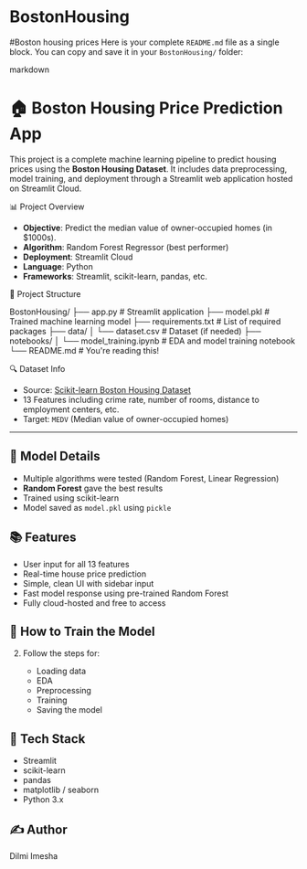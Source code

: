 # BostonHousing
#Boston housing prices
Here is your complete `README.md` file as a single block. You can copy and save it in your `BostonHousing/` folder:



markdown
# 🏠 Boston Housing Price Prediction App

This project is a complete machine learning pipeline to predict housing prices using the **Boston Housing Dataset**. It includes data preprocessing, model training, and deployment through a Streamlit web application hosted on Streamlit Cloud.


 📊 Project Overview

- **Objective**: Predict the median value of owner-occupied homes (in $1000s).
- **Algorithm**: Random Forest Regressor (best performer)
- **Deployment**: Streamlit Cloud
- **Language**: Python  
- **Frameworks**: Streamlit, scikit-learn, pandas, etc.

 📁 Project Structure


BostonHousing/
├── app.py                  # Streamlit application
├── model.pkl               # Trained machine learning model
├── requirements.txt        # List of required packages
├── data/
│   └── dataset.csv         # Dataset (if needed)
├── notebooks/
│   └── model\_training.ipynb # EDA and model training notebook
└── README.md               # You're reading this!






🔍 Dataset Info

* Source: [Scikit-learn Boston Housing Dataset](https://scikit-learn.org/stable/modules/generated/sklearn.datasets.load_boston.html)
* 13 Features including crime rate, number of rooms, distance to employment centers, etc.
* Target: `MEDV` (Median value of owner-occupied homes)

---

## 🔧 Model Details

* Multiple algorithms were tested (Random Forest, Linear Regression)
* **Random Forest** gave the best results
* Trained using scikit-learn
* Model saved as `model.pkl` using `pickle`




## 📚 Features

* User input for all 13 features
* Real-time house price prediction
* Simple, clean UI with sidebar input
* Fast model response using pre-trained Random Forest
* Fully cloud-hosted and free to access


## 🧪 How to Train the Model



2. Follow the steps for:

   * Loading data
   * EDA
   * Preprocessing
   * Training
   * Saving the model

## 🧠 Tech Stack

* Streamlit
* scikit-learn
* pandas
* matplotlib / seaborn
* Python 3.x

## ✍️ Author

Dilmi Imesha





